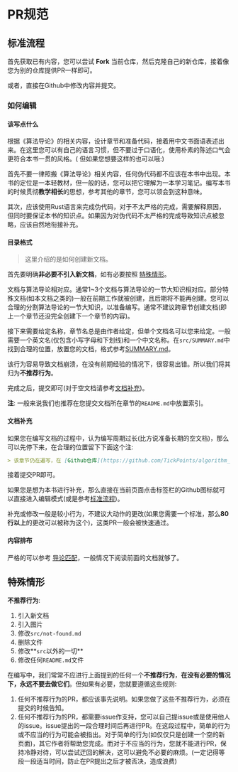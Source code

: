 # PR规范
## 标准流程
首先获取已有内容，您可以尝试 **Fork** 当前仓库，然后克隆自己的新仓库，接着像您为别的仓库提供PR一样即可。

或者，直接在Github中修改内容并提交。
### 如何编辑
#### 该写点什么
根据《算法导论》的相关内容，设计章节和准备代码，接着用中文书面语表述出来。在这里您可以有自己的语言习惯，但不要过于口语化，使用朴素的陈述口气会更符合本书一贯的风格。(
但如果您想要这样的也可以哦:)

首先不要一律照搬《算法导论》相关内容，任何伪代码都不应该在本书中出现。本书的定位是一本轻教材，但一般的话，您可以把它理解为一本学习笔记。编写本书的时候贯彻**教学相长**的思想，参考其他的章节，您可以领会到这种意味。

其次，应该使用Rust语言来完成伪代码，对于不太严格的完成，需要解释原因，但同时要保证本书的知识点。如果因为对伪代码不太严格的完成导致知识点被忽略，应该自然地衔接补充。
#### 目录格式
> 这里介绍的是如何创建新文档。

首先要明确**非必要不引入新文档**，如有必要按照 [特殊情形](#特殊情形)。

文档与算法导论相对应。通常1~3个文档与算法导论的一节大知识相对应。部分特殊文档(如本文档之类的)一般在前期工作就被创建，且后期将不能再创建。您可以合理的分割算法导论的一节大知识，以准备编写。通常不建议跨章节创建文档(即上一个章节还没完全创建下一个章节的内容)。

接下来需要给定名称，章节名总是由作者给定，但单个文档名可以您来给定。一般需要一个英文名(仅包含小写字母和下划线)和一个中文名称。在`src/SUMMARY.md`中找到合理的位置，放置您的文档，格式参考[SUMMARY.md](https://rust-lang.github.io/mdBook/format/summary.html)。

该行为容易导致文档崩溃，在没有前期经验的情况下，很容易出错。所以我们将其归为**不推荐行为**。

完成之后，提交即可(对于空文档请参考[文档补充](#文档补充))。

**注**: 一般来说我们也推荐在您提交文档所在章节的`README.md`中放置索引。
#### 文档补充
如果您在编写文档的过程中，认为编写周期过长(比方说准备长期的空文档)，那么可以先停下来，在合理的位置留下下面这个注:
```md
> 该章节仍在遍写，在 [Github仓库](https://github.com/TickPoints/algorithm_learning) 上提交PR以为本书 [贡献内容](/pr_guide/pr_standard.md)。
```
接着提交PR即可。

如果您是想为本书进行补充，那么直接在当前页面点击标签栏的Github图标就可以直接进入编辑模式(或是参考[标准流程](#标准流程))。

补充或修改一般是较小行为，不建议大动作的更改(如果您需要一个标准，那么**80行以上**的更改可以被称为这个)，这类PR一般会被快速通过。
#### 内容排布
严格的可以参考 [导论匹配](./introductory_match.md)，一般情况下阅读前面的文档就够了。

## 特殊情形
**不推荐行为**: 
1. 引入新文档
2. 引入图片
3. 修改`src/not-found.md`
4. 删除文件
5. 修改**`src`以外的一切**
6. 修改任何`README.md`文件

在编写中，我们常常不应进行上面提到的任何一个**不推荐行为**，**在没有必要的情况下，永远不要去做它们**。但如果有必要，您就要遵循这些规则:

1. 任何不推荐行为的PR，都应该事先说明。如果您做了这些不推荐行为，必须在提交的时候告知。
2. 任何不推荐行为的PR，都需要issue作支持，您可以自己提issue或是使用他人的issue。issue提出的一段合理时间后再进行PR。在这段过程中，简单的行为或不应当的行为可能会被指出。对于简单的行为(如仅仅只是创建一个空的新页面)，其它作者将帮助您完成。而对于不应当的行为，您就不能进行PR，保持冷静对待，可以尝试迂回的解决，这可以避免不必要的麻烦。(一定记得等段一段适当时间，防止在PR提出之后才被否决，造成浪费)
